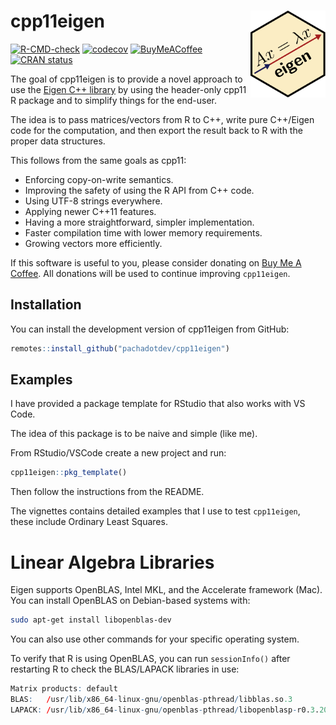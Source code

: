 
<!-- README.md is generated from README.Rmd. Please edit that file -->

# cpp11eigen <img src="man/figures/logo.svg" align="right" height="139" alt="" />

<!-- badges: start -->

[![R-CMD-check](https://github.com/pachadotdev/cpp11eigen/actions/workflows/R-CMD-check.yaml/badge.svg)](https://github.com/pachadotdev/cpp11eigen/actions/workflows/R-CMD-check.yaml)
[![codecov](https://codecov.io/gh/pachadotdev/cpp11eigen/graph/badge.svg?token=mWfiUCgfNu)](https://app.codecov.io/gh/pachadotdev/cpp11eigen)
[![BuyMeACoffee](https://raw.githubusercontent.com/pachadotdev/buymeacoffee-badges/main/bmc-donate-white.svg)](https://buymeacoffee.com/pacha)
[![CRAN
status](https://www.r-pkg.org/badges/version/cpp11eigen)](https://CRAN.R-project.org/package=cpp11eigen)
<!-- badges: end -->

The goal of cpp11eigen is to provide a novel approach to use the [Eigen
C++ library](https://eigen.tuxfamily.org/index.php?title=Main_Page) by
using the header-only cpp11 R package and to simplify things for the
end-user.

The idea is to pass matrices/vectors from R to C++, write pure C++/Eigen
code for the computation, and then export the result back to R with the
proper data structures.

This follows from the same goals as cpp11:

  - Enforcing copy-on-write semantics.
  - Improving the safety of using the R API from C++ code.
  - Using UTF-8 strings everywhere.
  - Applying newer C++11 features.
  - Having a more straightforward, simpler implementation.
  - Faster compilation time with lower memory requirements.
  - Growing vectors more efficiently.

If this software is useful to you, please consider donating on [Buy Me A
Coffee](https://buymeacoffee.com/pacha). All donations will be used to
continue improving `cpp11eigen`.

## Installation

You can install the development version of cpp11eigen from GitHub:

``` r
remotes::install_github("pachadotdev/cpp11eigen")
```

## Examples

I have provided a package template for RStudio that also works with VS
Code.

The idea of this package is to be naive and simple (like me).

From RStudio/VSCode create a new project and run:

``` r
cpp11eigen::pkg_template()
```

Then follow the instructions from the README.

The vignettes contains detailed examples that I use to test
`cpp11eigen`, these include Ordinary Least Squares.

# Linear Algebra Libraries

Eigen supports OpenBLAS, Intel MKL, and the Accelerate framework (Mac).
You can install OpenBLAS on Debian-based systems with:

``` sh
sudo apt-get install libopenblas-dev
```

You can also use other commands for your specific operating system.

To verify that R is using OpenBLAS, you can run `sessionInfo()` after
restarting R to check the BLAS/LAPACK libraries in use:

``` r
Matrix products: default
BLAS:   /usr/lib/x86_64-linux-gnu/openblas-pthread/libblas.so.3 
LAPACK: /usr/lib/x86_64-linux-gnu/openblas-pthread/libopenblasp-r0.3.20.so; LAPACK version 3.10.0
```
